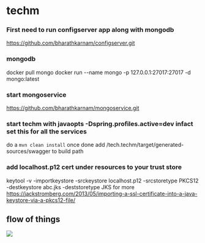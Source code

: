# techm

### First need to run configserver app along with mongodb
https://github.com/bharathkarnam/configserver.git

### mongodb 
docker pull mongo
docker run --name mongo -p 127.0.0.1:27017:27017 -d mongo:latest 

### start mongoservice 
https://github.com/bharathkarnam/mongoservice.git

### start techm with javaopts -Dspring.profiles.active=dev infact set this for all the services
do a 
`mvn clean install` once done add /tech.techm/target/generated-sources/swagger to build path

### add localhost.p12 cert under resources to your trust store
keytool -v -importkeystore -srckeystore localhost.p12 -srcstoretype PKCS12 -destkeystore abc.jks -deststoretype JKS
for more https://jackstromberg.com/2013/05/importing-a-ssl-certificate-into-a-java-keystore-via-a-pkcs12-file/

## flow of things
<img src="techm/IMG_3865.jpg" >
